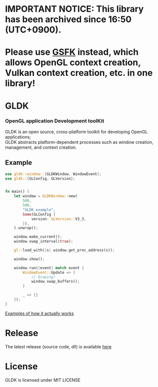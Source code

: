 # IMPORTANT NOTICE: This library has been archived since 16:50 (UTC+0900).
# Please use [GSFK](https://github.com/Lattexshz/GSFK) instead, which allows OpenGL context creation, Vulkan context creation, etc. in one library!

# GLDK
### OpenGL application Development toolKit

GLDK is an open source, cross-platform toolkit for developing OpenGL applications;  
GLDK abstracts platform-dependent processes such as window creation, management, and context creation.  
  
## Example
```Rust
use gldk::window::{GLDKWindow, WindowEvent};
use gldk::{GLConfig, GLVersion};


fn main() {
    let window = GLDKWindow::new(
        500,
        500,
        "GLDK example",
        Some(GLConfig {
            version: GLVersion::V3_3,
        }),
    ).unwrap();

    window.make_current();
    window.swap_interval(true);

    gl::load_with(|s| window.get_proc_address(s));

    window.show();

    window.run(|event| match event {
        WindowEvent::Update => {
            // Drawing!
            window.swap_buffers();
        }

        _ => {}
    });
}
```

[Examples of how it actually works](https://github.com/Lattexshz/gldk/blob/main/gldk/examples/triangle.rs)

# Release
The latest release (source code, dll) is available [here](https://github.com/Lattexshz/gldk/releases)

# License
GLDK is licensed under MIT LICENSE
